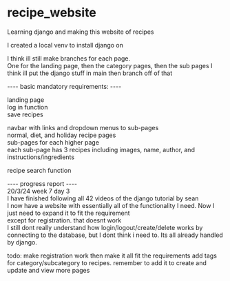 # recipe_website

Learning django and making this website of recipes  
  
I created a local venv to install django on

I think ill still make branches for each page.  
One for the landing page, then the category pages, then the sub pages
I think ill put the django stuff in main then branch off of that

---- basic mandatory requirements: ----  

landing page  
log in function  
save recipes  
  
navbar with links and dropdown menus to sub-pages  
normal, diet, and holiday recipe pages  
sub-pages for each higher page  
each sub-page has 3 recipes including images, name, author, and instructions/ingredients  
  
recipe search function  


---- progress report ----  
20/3/24 week 7 day 3  
I have finished following all 42 videos of the django tutorial by sean  
I now have a website with essentially all of the functionality I need. Now I just need to expand it to fit the requirement  
except for registration. that doesnt work  
I still dont really understand how login/logout/create/delete works by connecting to the database, but I dont think i need to. Its all already handled by django.

todo: make registration work then make it all fit the requirements
add tags for category/subcategory to recipes. remember to add it to create and update and view
more pages